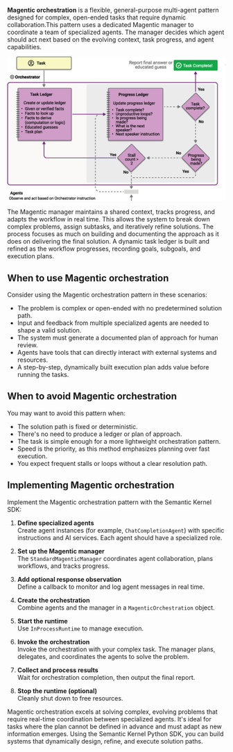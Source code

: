 **Magentic orchestration** is a flexible, general-purpose multi-agent pattern designed for complex, open-ended tasks that require dynamic collaboration.This pattern uses a dedicated Magentic manager to coordinate a team of specialized agents. The manager decides which agent should act next based on the evolving context, task progress, and agent capabilities.

![Diagram of Magentic orchestration flow.](../media/multi-agent-magnetic.png)

The Magentic manager maintains a shared context, tracks progress, and adapts the workflow in real time. This allows the system to break down complex problems, assign subtasks, and iteratively refine solutions. The process focuses as much on building and documenting the approach as it does on delivering the final solution. A dynamic task ledger is built and refined as the workflow progresses, recording goals, subgoals, and execution plans. 

## When to use Magentic orchestration

Consider using the Magentic orchestration pattern in these scenarios:

- The problem is complex or open-ended with no predetermined solution path.  
- Input and feedback from multiple specialized agents are needed to shape a valid solution.  
- The system must generate a documented plan of approach for human review.  
- Agents have tools that can directly interact with external systems and resources.  
- A step-by-step, dynamically built execution plan adds value before running the tasks.  

## When to avoid Magentic orchestration

You may want to avoid this pattern when:

- The solution path is fixed or deterministic.  
- There's no need to produce a ledger or plan of approach.  
- The task is simple enough for a more lightweight orchestration pattern.  
- Speed is the priority, as this method emphasizes planning over fast execution.  
- You expect frequent stalls or loops without a clear resolution path.  

## Implementing Magentic orchestration

Implement the Magentic orchestration pattern with the Semantic Kernel SDK:

1. **Define specialized agents**  
   Create agent instances (for example, `ChatCompletionAgent`) with specific instructions and AI services. Each agent should have a specialized role.

1. **Set up the Magentic manager**  
   The `StandardMagenticManager` coordinates agent collaboration, plans workflows, and tracks progress.

1. **Add optional response observation**  
   Define a callback to monitor and log agent messages in real time.

1. **Create the orchestration**  
   Combine agents and the manager in a `MagenticOrchestration` object.

1. **Start the runtime**  
   Use `InProcessRuntime` to manage execution.

1. **Invoke the orchestration**  
   Invoke the orchestration with your complex task. The manager plans, delegates, and coordinates the agents to solve the problem.

1. **Collect and process results**  
   Wait for orchestration completion, then output the final report.

1. **Stop the runtime (optional)**  
   Cleanly shut down to free resources.

Magentic orchestration excels at solving complex, evolving problems that require real-time coordination between specialized agents. It's ideal for tasks where the plan cannot be defined in advance and must adapt as new information emerges. Using the Semantic Kernel Python SDK, you can build systems that dynamically design, refine, and execute solution paths.